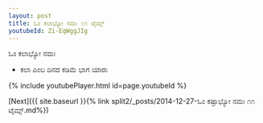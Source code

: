 ```yaml
---
layout: post
title: ಓಂ ಕಲಾಭ್ಯೋ ನಮಃ ೧೧ ಟೈಮ್ಸ್
youtubeId: Zi-EqWggJIg
---
```

 
 
 ಓಂ ಕಲಾಭ್ಯೋ ನಮಃ  
 
 -  ಕಲಾ ಎಂಬ ದಿನದ ಕಡಿಮೆ ಭಾಗ ಯಾರು 
 
  
 
  
 
 
 
 
 
 


{% include youtubePlayer.html id=page.youtubeId %}
 
[Next]({{ site.baseurl }}{% link  split2/_posts/2014-12-27-ಓಂ ಕಷ್ಟಾಭ್ಯೋ ನಮಃ ೧೧ ಟೈಮ್ಸ್.md%})
 
